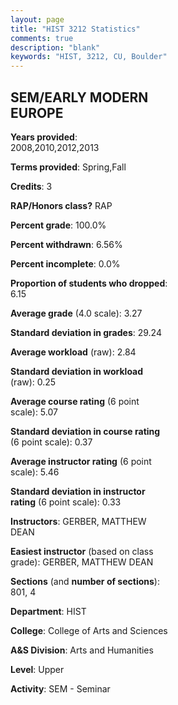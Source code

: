 ```yaml
---
layout: page
title: "HIST 3212 Statistics"
comments: true
description: "blank"
keywords: "HIST, 3212, CU, Boulder"
--- 
```

<head>
<script src="https://ajax.googleapis.com/ajax/libs/jquery/2.1.3/jquery.min.js"></script>
<script src="https://dl.dropboxusercontent.com/s/pc42nxpaw1ea4o9/highcharts.js?dl=0"></script>
<!-- <script src="../assets/js/highcharts.js"></script> -->
<style type="text/css">@font-face {
	font-family: "Bebas Neue";
	src: url(https://www.filehosting.org/file/details/544349/BebasNeue%20Regular.otf) format("opentype");
	}
	h1.Bebas { 
		font-family: "Bebas Neue", Verdana, Tahoma;
	}
</style>
</head>
<body>
	<div id="container" style="float: right; width: 45%; height: 88%; margin-left: 2.5%; margin-right: 2.5%;"></div>
	<script language="JavaScript">
		$(document).ready(function() {
		var chart = {type: 'column'};
		var title = {text: 'Grade Distribution'};
		var xAxis = {categories: ['A','B','C','D','F'],crosshair: true};
		var yAxis = {min: 0,title: {text: 'Percentage'}};
		var tooltip = {headerFormat: '<center><b><span style="font-size:20px">{point.key}</span></b></center>',
		               pointFormat: '<td style="padding:0"><b>{point.y:.1f}%</b></td>',
		               footerFormat: '</table>',shared: true,useHTML: true};
		var plotOptions = {column: {pointPadding: 0.0,borderWidth: 0}};  
		var credits = {enabled: false};var series= [{name: 'Percent',data: [47.54,39.34,9.84,0.0,3.28,]}];
		var json = {};
		json.chart = chart;
		json.title = title;
		json.tooltip = tooltip;
		json.xAxis = xAxis;
		json.yAxis = yAxis;  
		json.series = series;
		json.plotOptions = plotOptions;  
		json.credits = credits;
		$('#container').highcharts(json);
	});
	</script>
</body>
			   
## SEM/EARLY MODERN EUROPE

**Years provided**: 2008,2010,2012,2013

**Terms provided**: Spring,Fall

**Credits**: 3

**RAP/Honors class?** RAP

**Percent grade**: 100.0%

**Percent withdrawn**: 6.56%

**Percent incomplete**: 0.0%

**Proportion of students who dropped**: 6.15

**Average grade** (4.0 scale): 3.27

**Standard deviation in grades**: 29.24

**Average workload** (raw): 2.84

**Standard deviation in workload** (raw): 0.25

**Average course rating** (6 point scale): 5.07

**Standard deviation in course rating** (6 point scale): 0.37

**Average instructor rating** (6 point scale): 5.46

**Standard deviation in instructor rating** (6 point scale): 0.33

**Instructors**: GERBER, MATTHEW DEAN

**Easiest instructor** (based on class grade): GERBER, MATTHEW DEAN

**Sections** (and **number of sections**): 801, 4

**Department**: HIST

**College**: College of Arts and Sciences

**A&S Division**: Arts and Humanities

**Level**: Upper

**Activity**: SEM - Seminar